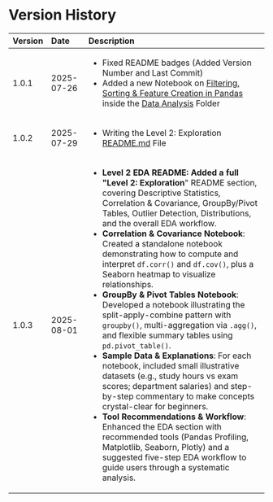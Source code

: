# Version History


| Version | Date       | Description |
|:---------|:------------|:-------------|
| 1.0.1   | 2025-07-26 | <ul><li>Fixed README badges (Added Version Number and Last Commit)</li><li>Added a new Notebook on [Filtering, Sorting & Feature Creation in Pandas](https://github.com/Tanu-N-Prabhu/Python/blob/master/Data%20Analysis/Level%201/filtering_sorting_and_feature_creation_in_pandas.ipynb) inside the [Data Analysis](https://github.com/Tanu-N-Prabhu/Python/tree/master/Data%20Analysis/Level%201) Folder</li></ul> |
| 1.0.2   | 2025-07-29 | <ul><li>Writing the Level 2: Exploration [README.md](https://github.com/Tanu-N-Prabhu/Python/blob/master/Data%20Analysis/Level%202/README.md) File </li></ul> |
| 1.0.3  | 2025-08-01 | <ul><li>**Level 2 EDA README: Added a full "Level 2: Exploration**" README section, covering Descriptive Statistics, Correlation & Covariance, GroupBy/Pivot Tables, Outlier Detection, Distributions, and the overall EDA workflow.</li><li>**Correlation & Covariance Notebook**: Created a standalone notebook demonstrating how to compute and interpret `df.corr()` and `df.cov()`, plus a Seaborn heatmap to visualize relationships.</li><li>**GroupBy & Pivot Tables Notebook**: Developed a notebook illustrating the split-apply-combine pattern with `groupby()`, multi-aggregation via `.agg()`, and flexible summary tables using `pd.pivot_table()`.</li><li>**Sample Data & Explanations**: For each notebook, included small illustrative datasets (e.g., study hours vs exam scores; department salaries) and step-by-step commentary to make concepts crystal-clear for beginners.</li><li>**Tool Recommendations & Workflow**: Enhanced the EDA section with recommended tools (Pandas Profiling, Matplotlib, Seaborn, Plotly) and a suggested five-step EDA workflow to guide users through a systematic analysis.</li></ul> |



